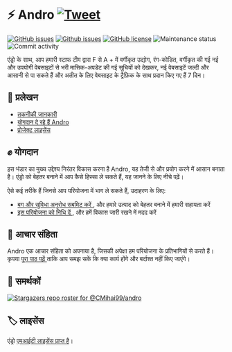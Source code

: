 # ⚡ Andro [![Tweet](https://img.shields.io/twitter/url/http/shields.io.svg?style=social)](https://twitter.com/intent/tweet?text=Find%20over%20100%20new%20and%20exciting%20websites%20at&url=http://cmihai99.github.io/andro&via=androteamfaq&hashtags=andro,webdevelopment,website,websitefinder,developers)

[![GitHub issues](https://img.shields.io/github/issues/CMihai99/andro?style=flat-square)](https://github.com/CMihai99/andro/issues)
[![Github issues](https://img.shields.io/github/issues-closed/CMihai99/andro?style=flat-square)](https://github.com/CMihai99/andro/issues?q=is%3Aissue+is%3Aclosed)
[![GitHub license](https://img.shields.io/github/license/CMihai99/andro?color=g&style=flat-square)](https://github.com/CMihai99/andro/blob/master/LICENSE)
![Maintenance status](https://img.shields.io/maintenance/yes/2021?style=flat-square)
![Commit activity](https://img.shields.io/github/commit-activity/w/CMihai99/andro?color=g&style=flat-square)

एंड्रो के साथ, आप हमारी स्टाफ टीम द्वारा F से A + में वर्गीकृत उद्योग, रंग-कोडित, वर्गीकृत की गई नई और उपयोगी वेबसाइटों से भरी मासिक-अपडेट की गई सूचियों को देखकर, नई वेबसाइटें जल्दी और आसानी से पा सकते हैं और अतीत के लिए वेबसाइट के ट्रैफ़िक के साथ प्रदान किए गए हैं 7 दिन।

## 📃 प्रलेखन

  - [तकनीकी जानकारी](https://github.com/CMihai99/andro/blob/main/README.md)
  - [योगदान दे रहे हैं Andro](https://github.com/CMihai99/andro/blob/main/CONTRIBUTING.md)
  - [प्रोजेक्ट लाइसेंस](https://github.com/CMihai99/andro/blob/main/LICENSE)

## ✊ योगदान

इस भंडार का मुख्य उद्देश्य निरंतर विकास करना है Andro, यह तेजी से और प्रयोग करने में आसान बनाता है। एंड्रो को बेहतर बनाने में आप कैसे हिस्सा ले सकते हैं, यह जानने के लिए नीचे पढ़ें।

ऐसे कई तरीके हैं जिनसे आप परियोजना में भाग ले सकते हैं, उदाहरण के लिए:

  - [ बग और सुविधा अनुरोध सबमिट करें ](https://github.com/CMihai99/andro/issues), और हमारे उत्पाद को बेहतर बनाने में हमारी सहायता करें
  - [ इस परियोजना को निधि दें ](https://www.paypal.com/paypalme/Impulse884?locale.x=en_US), और हमें विकास जारी रखने में मदद करें

## 🙌 आचार संहिता

Andro एक आचार संहिता को अपनाया है, जिसकी अपेक्षा हम परियोजना के प्रतिभागियों से करते हैं। कृपया [ पूरा पाठ पढ़ें ](https://code.fb.com/codeofconduct) ताकि आप समझ सकें कि क्या कार्य होंगे और बर्दाश्त नहीं किए जाएंगे।

## 👏 समर्थकों

[![Stargazers repo roster for @CMihai99/andro](https://reporoster.com/stars/CMihai99/andro)](https://github.com/CMihai99/andro/stargazers)

## 🏷 लाइसेंस

एंड्रो [एमआईटी लाइसेंस प्राप्त है](LICENSE)।
